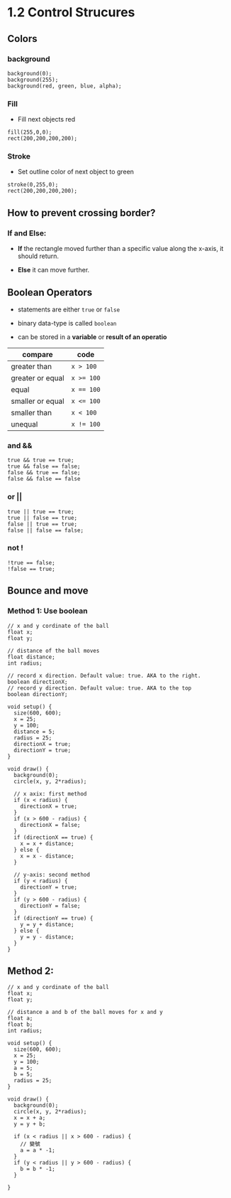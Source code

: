 # 1.2 Control Strucures

## Colors

### background

```processing
background(0);
background(255);
background(red, green, blue, alpha);
```

### Fill

- Fill next objects red

```processing
fill(255,0,0);
rect(200,200,200,200);
```

### Stroke

- Set outline color of next object to green

```processing
stroke(0,255,0);
rect(200,200,200,200);
```

## How to prevent crossing border?

### If and Else:

- **If** the rectangle moved further than a specific value along the x-axis, it should return.

- **Else** it can move further.

## Boolean Operators

- statements are either `true` or `false`

- binary data-type is called `boolean`

- can be stored in a  **variable** or **result of an operatio**

| compare          | code       |
| ---------------- | ---------- |
| greater than     | `x > 100`  |
| greater or equal | `x >= 100` |
| equal            | `x == 100` |
| smaller or equal | `x <= 100` |
| smaller than     | `x < 100`  |
| unequal          | `x != 100` |

### and &&

```processing
true && true == true;
true && false == false;
false && true == false;
false && false == false
```

### or ||

```processing
true || true == true;
true || false == true;
false || true == true;
false || false == false;
```

### not !

```processing
!true == false;
!false == true;
```

## Bounce and move

### Method 1: Use boolean

```processing
// x and y cordinate of the ball
float x;
float y;

// distance of the ball moves
float distance;
int radius;

// record x direction. Default value: true. AKA to the right.
boolean directionX;
// record y direction. Default value: true. AKA to the top
boolean directionY;

void setup() {
  size(600, 600);
  x = 25;
  y = 100;
  distance = 5;
  radius = 25;
  directionX = true;
  directionY = true;
}

void draw() {
  background(0);
  circle(x, y, 2*radius);

  // x axix: first method
  if (x < radius) {
    directionX = true;
  }
  if (x > 600 - radius) {
    directionX = false;
  }
  if (directionX == true) {
    x = x + distance;
  } else {
    x = x - distance;
  }

  // y-axis: second method
  if (y < radius) {
    directionY = true;
  } 
  if (y > 600 - radius) {
    directionY = false;
  }
  if (directionY == true) {
    y = y + distance;
  } else {
    y = y - distance;
  }
}
```

## Method 2:

```processing
// x and y cordinate of the ball
float x;
float y;

// distance a and b of the ball moves for x and y
float a;
float b;
int radius;

void setup() {
  size(600, 600);
  x = 25;
  y = 100;
  a = 5;
  b = 5;
  radius = 25;
}

void draw() {
  background(0);
  circle(x, y, 2*radius);
  x = x + a;
  y = y + b;

  if (x < radius || x > 600 - radius) {
    // 變號
    a = a * -1;
  }
  if (y < radius || y > 600 - radius) {
    b = b * -1;
  }

}
```

